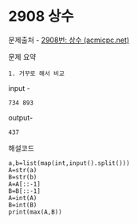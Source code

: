 # 2908 상수

문제출처 - [2908번: 상수 (acmicpc.net)](https://www.acmicpc.net/problem/2908)

문제 요약 

 	1. 거꾸로 해서 비교

input - 

```
734 893
```

output-

```
437
```

해설코드 

```
a,b=list(map(int,input().split()))
A=str(a)
B=str(b)
A=A[::-1]
B=B[::-1]
A=int(A)
B=int(B)
print(max(A,B))
```

